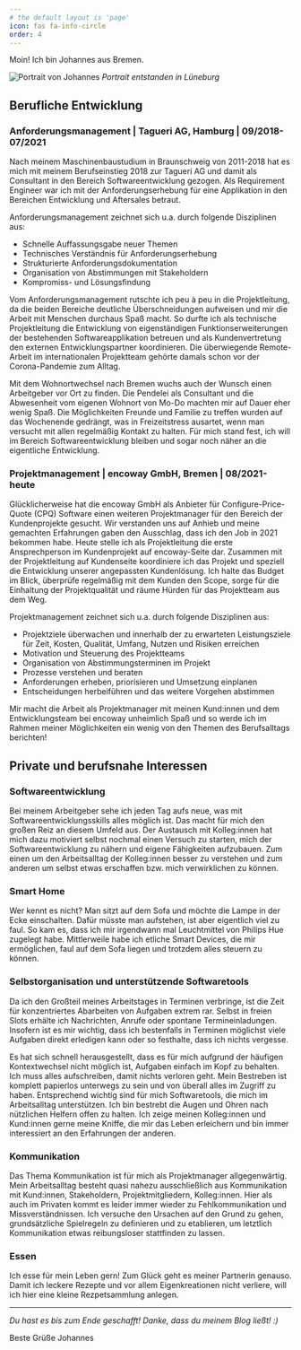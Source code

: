 ```yaml
---
# the default layout is 'page'
icon: fas fa-info-circle
order: 4
---
```


Moin!
Ich bin Johannes aus Bremen.

![Portrait von Johannes](../../assets/portrait-schwalbach.jpg)
_Portrait entstanden in Lüneburg_

## Berufliche Entwicklung

### Anforderungsmanagement | Tagueri AG, Hamburg | 09/2018-07/2021

Nach meinem Maschinenbaustudium in Braunschweig von 2011-2018 hat es mich mit meinem Berufseinstieg 2018 zur Tagueri AG und damit als Consultant in den Bereich Softwareentwicklung gezogen. Als Requirement Engineer war ich mit der Anforderungserhebung für eine Applikation in den Bereichen Entwicklung und Aftersales betraut.

Anforderungsmanagement zeichnet sich u.a. durch folgende Disziplinen aus:
* Schnelle Auffassungsgabe neuer Themen
* Technisches Verständnis für Anforderungserhebung
* Strukturierte Anforderungsdokumentation
* Organisation von Abstimmungen mit Stakeholdern
* Kompromiss- und Lösungsfindung

Vom Anforderungsmanagement rutschte ich peu à peu in die Projektleitung, da die beiden Bereiche deutliche Überschneidungen aufweisen und mir die Arbeit mit Menschen durchaus Spaß macht. So durfte ich als technische Projektleitung die Entwicklung von eigenständigen Funktionserweiterungen der bestehenden Softwareapplikation betreuen und als Kundenvertretung den externen Entwicklungspartner koordinieren. Die überwiegende Remote-Arbeit im internationalen Projektteam gehörte damals schon vor der Corona-Pandemie zum Alltag.

Mit dem Wohnortwechsel nach Bremen wuchs auch der Wunsch einen Arbeitgeber vor Ort zu finden. Die Pendelei als Consultant und die Abwesenheit vom eigenen Wohnort von Mo-Do machten mir auf Dauer eher wenig Spaß. Die Möglichkeiten Freunde und Familie zu treffen wurden auf das Wochenende gedrängt, was in Freizeitstress ausartet, wenn man versucht mit allen regelmäßig Kontakt zu halten. Für mich stand fest, ich will im Bereich Softwareentwicklung bleiben und sogar noch näher an die eigentliche Entwicklung. 

### Projektmanagement | encoway GmbH, Bremen | 08/2021-heute

Glücklicherweise hat die encoway GmbH als Anbieter für Configure-Price-Quote (CPQ) Software einen weiteren Projektmanager für den Bereich der Kundenprojekte gesucht. Wir verstanden uns auf Anhieb und meine gemachten Erfahrungen gaben den Ausschlag, dass ich den Job in 2021 bekommen habe. Heute stelle ich als Projektleitung die erste Ansprechperson im Kundenprojekt auf encoway-Seite dar. Zusammen mit der Projektleitung auf Kundenseite koordiniere ich das Projekt und speziell die Entwicklung unserer angepassten Kundenlösung. Ich halte das Budget im Blick, überprüfe regelmäßig mit dem Kunden den Scope, sorge für die Einhaltung der Projektqualität und räume Hürden für das Projektteam aus dem Weg.

Projektmanagement zeichnet sich u.a. durch folgende Disziplinen aus:
* Projektziele überwachen und innerhalb der zu erwarteten Leistungsziele für Zeit, Kosten, Qualität, Umfang, Nutzen und Risiken erreichen
* Motivation und Steuerung des Projektteams
* Organisation von Abstimmungsterminen im Projekt
* Prozesse verstehen und beraten
* Anforderungen erheben, priorisieren und Umsetzung einplanen
* Entscheidungen herbeiführen und das weitere Vorgehen abstimmen

Mir macht die Arbeit als Projektmanager mit meinen Kund:innen und dem Entwicklungsteam bei encoway unheimlich Spaß und so werde ich im Rahmen meiner Möglichkeiten ein wenig von den Themen des Berufsalltags berichten! 

## Private und berufsnahe Interessen

### Softwareentwicklung
Bei meinem Arbeitgeber sehe ich jeden Tag aufs neue, was mit Softwareentwicklungsskills alles möglich ist. Das macht für mich den großen Reiz an diesem Umfeld aus. Der Austausch mit Kolleg:innen hat mich dazu motiviert selbst nochmal einen Versuch zu starten, mich der Softwareentwicklung zu nähern und eigene Fähigkeiten aufzubauen. Zum einen um den Arbeitsalltag der Kolleg:innen besser zu verstehen und zum anderen um selbst etwas erschaffen bzw. mich verwirklichen zu können.
### Smart Home
Wer kennt es nicht? Man sitzt auf dem Sofa und möchte die Lampe in der Ecke einschalten. Dafür müsste man aufstehen, ist aber eigentlich viel zu faul. So kam es, dass ich mir irgendwann mal Leuchtmittel von Philips Hue zugelegt habe. Mittlerweile habe ich etliche Smart Devices, die mir ermöglichen, faul auf dem Sofa liegen und trotzdem alles steuern zu können.
### Selbstorganisation und unterstützende Softwaretools
Da ich den Großteil meines Arbeitstages in Terminen verbringe, ist die Zeit für konzentriertes Abarbeiten von Aufgaben extrem rar. Selbst in freien Slots erhälte ich Nachrichten, Anrufe oder spontane Termineinladungen. Insofern ist es mir wichtig, dass ich bestenfalls in Terminen möglichst viele Aufgaben direkt erledigen kann oder so festhalte, dass ich nichts vergesse.

Es hat sich schnell herausgestellt, dass es für mich aufgrund der häufigen Kontextwechsel nicht möglich ist,  Aufgaben einfach im Kopf zu behalten. Ich muss alles aufschreiben, damit nichts verloren geht. Mein Bestreben ist komplett papierlos unterwegs zu sein und von überall alles im Zugriff zu haben. Entsprechend wichtig sind für mich Softwaretools, die mich im Arbeitsalltag unterstützen. Ich bin bestrebt die Augen und Ohren nach nützlichen Helfern offen zu halten. Ich zeige meinen Kolleg:innen und Kund:innen gerne meine Kniffe, die mir das Leben erleichern und bin immer interessiert an den Erfahrungen der anderen.
### Kommunikation
Das Thema Kommunikation ist für mich als Projektmanager allgegenwärtig. Mein Arbeitsalltag besteht quasi nahezu ausschließlich aus Kommunikation mit Kund:innen, Stakeholdern, Projektmitgliedern, Kolleg:innen. Hier als auch im Privaten kommt es leider immer wieder zu Fehlkommunikation und Missverständnissen. Ich versuche den Ursachen auf den Grund zu gehen, grundsätzliche Spielregeln zu definieren und zu etablieren, um letztlich Kommunikation etwas reibungsloser stattfinden zu lassen.
### Essen
Ich esse für mein Leben gern! Zum Glück geht es meiner Partnerin genauso. Damit ich leckere Rezepte und vor allem Eigenkreationen nicht verliere, will ich hier eine kleine Rezpetsammlung anlegen.

---

_Du hast es bis zum Ende geschafft! Danke, dass du meinem Blog ließt! :)_

Beste Grüße
Johannes